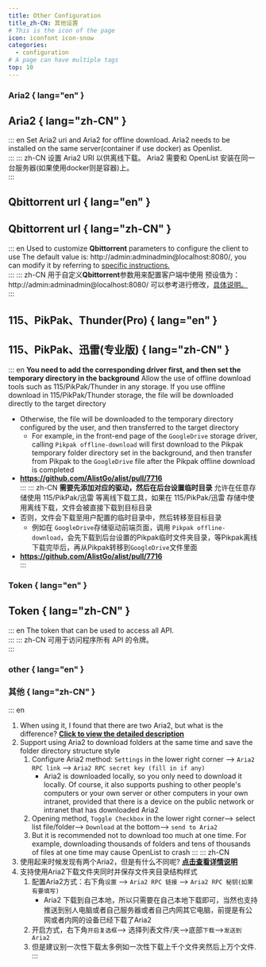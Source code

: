 ```yaml
---
title: Other Configuration
title_zh-CN: 其他设置
# This is the icon of the page
icon: iconfont icon-snow
categories:
  - configuration
# A page can have multiple tags
top: 10
---
```


### **Aria2** { lang="en" }

## **Aria2** { lang="zh-CN" }

::: en
Set Aria2 uri and Aria2 for offline download. Aria2 needs to be installed on the same server(container if use docker) as Openlist.
<br/>
:::
::: zh-CN
设置 Aria2 URI 以供离线下载。 Aria2 需要和 OpenList 安装在同一台服务器(如果使用docker则是容器)上。
<br/>
:::

## **Qbittorrent url** { lang="en" }

## **Qbittorrent url** { lang="zh-CN" }

::: en
Used to customize **Qbittorrent** parameters to configure the client to use
The default value is: http://admin:adminadmin@localhost:8080/, you can modify it by referring to [specific instructions. ](../guide/advanced/offline-download.md#_2-qbittorrent)
<br/>
:::
::: zh-CN
用于自定义**Qbittorrent**参数用来配置客户端中使用
预设值为：http://admin:adminadmin@localhost:8080/
可以参考进行修改，[具体说明。](../guide/advanced/offline-download.md#_2-qbittorrent)
<br/>
:::

## **115、PikPak、Thunder(Pro)** { lang="en" }

## **115、PikPak、迅雷(专业版)** { lang="zh-CN" }

::: en
**You need to add the corresponding driver first, and then set the temporary directory in the background**
Allow the use of offline download tools such as 115/PikPak/Thunder in any storage. If you use offline download in 115/PikPak/Thunder storage, the file will be downloaded directly to the target directory

- Otherwise, the file will be downloaded to the temporary directory configured by the user, and then transferred to the target directory
  - For example, in the front-end page of the `GoogleDrive` storage driver, calling `Pikpak offline-download` will first download to the Pikpak temporary folder directory set in the background, and then transfer from Pikpak to the `GoogleDrive` file after the Pikpak offline download is completed
- **https://github.com/AlistGo/alist/pull/7716**
  <br/>
  :::
  ::: zh-CN
  **需要先添加对应的驱动，然后在后台设置临时目录**
  允许在任意存储使用 115/PikPak/迅雷 等离线下载工具，如果在 115/PikPak/迅雷 存储中使用离线下载，文件会被直接下载到目标目录
- 否则，文件会下载至用户配置的临时目录中，然后转移至目标目录
  - 例如在 `GoogleDrive`存储驱动前端页面，调用 `Pikpak offline-download`，会先下载到后台设置的Pikpak临时文件夹目录，等Pikpak离线下载完毕后，再从Pikpak转移到`GoogleDrive`文件里面
- **https://github.com/AlistGo/alist/pull/7716**
  <br/>
  :::

### **Token** { lang="en" }

## **Token** { lang="zh-CN" }

::: en
The token that can be used to access all API.
<br/>
:::
::: zh-CN
可用于访问程序所有 API 的令牌。
<br/>
:::

### **other** { lang="en" }

### **其他** { lang="zh-CN" }

::: en

1. When using it, I found that there are two Aria2, but what is the difference? [**Click to view the detailed description**](../faq/why.md#what-is-the-difference-between-the-two-aria2)
2. Support using Aria2 to download folders at the same time and save the folder directory structure style
   1. Configure Aria2 method: `Settings` in the lower right corner --> `Aria2 RPC link` --> `Aria2 RPC secret key (fill in if any)`
      - Aria2 is downloaded locally, so you only need to download it locally. Of course, it also supports pushing to other people's computers or your own server or other computers in your own intranet, provided that there is a device on the public network or intranet that has downloaded Aria2
   2. Opening method, `Toggle Checkbox` in the lower right corner--> select list file/folder--> `Download` at the bottom--> `send to Aria2`
   3. But it is recommended not to download too much at one time. For example, downloading thousands of folders and tens of thousands of files at one time may cause OpenList to crash
      :::
      ::: zh-CN
3. 使用起来时候发现有两个Aria2，但是有什么不同呢? [**点击查看详情说明**](../faq/why.md#两个aria2有什么不同)
4. 支持使用Aria2下载文件夹同时并保存文件夹目录结构样式
   1. 配置Aria2方式：右下角`设置` --> `Aria2 RPC 链接` --> `Aria2 RPC 秘钥(如果有要填写)`
      - Aria2 下载到自己本地，所以只需要在自己本地下载即可，当然也支持推送到别人电脑或者自己服务器或者自己内网其它电脑，前提是有公网或者内网的设备已经下载了Aria2
   2. 开启方式，右下角`开启复选框`--> 选择列表文件/夹-->底部`下载`-->`发送到Aria2`
   3. 但是建议别一次性下载太多例如一次性下载上千个文件夹然后上万个文件.
      :::
